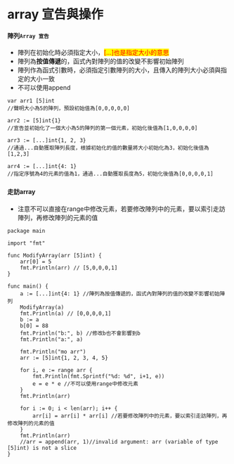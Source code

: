 # array 宣告與操作

#### 陣列`Array 宣告` <a href="#die-dai-map" id="die-dai-map"></a>

* 陣列在初始化時必須指定大小，<mark style="color:red;">\[...]也是指定大小的意思</mark>
* 陣列為**按值傳遞**的，函式內對陣列的值的改變不影響初始陣列
* 陣列作為函式引數時，必須指定引數陣列的大小，且傳入的陣列大小必須與指定的大小一致
* 不可以使用append

```
var arr1 [5]int 
//聲明大小為5的陣列，預設初始值為[0,0,0,0,0]

arr2 := [5]int{1} 
//宣告並初始化了一個大小為5的陣列的第一個元素，初始化後值為[1,0,0,0,0]

arr3 := [...]int{1, 2, 3} 
//通過...自動獲取陣列長度，根據初始化的值的數量將大小初始化為3，初始化後值為[1,2,3]

arr4 := [...]int{4: 1} 
//指定序號為4的元素的值為1，通過...自動獲取長度為5，初始化後值為[0,0,0,0,1]
```

### &#x20;

#### 走訪array <a href="#die-dai-map" id="die-dai-map"></a>

* 注意不可以直接在range中修改元素，若要修改陣列中的元素，要以索引走訪陣列，再修改陣列的元素的值

```
package main

import "fmt"

func ModifyArray(arr [5]int) {
	arr[0] = 5
	fmt.Println(arr) // [5,0,0,0,1]
}

func main() {
	a := [...]int{4: 1} //陣列為按值傳遞的，函式內對陣列的值的改變不影響初始陣列
	ModifyArray(a)
	fmt.Println(a) // [0,0,0,0,1]
	b := a
	b[0] = 88
	fmt.Println("b:", b) //修改b也不會影響到b
	fmt.Println("a:", a)

	fmt.Println("mo arr")
	arr := [5]int{1, 2, 3, 4, 5}

	for i, e := range arr {
		fmt.Println(fmt.Sprintf("%d: %d", i+1, e))
		e = e * e //不可以使用range中修改元素
	}
	fmt.Println(arr)

	for i := 0; i < len(arr); i++ {
		arr[i] = arr[i] * arr[i] //若要修改陣列中的元素，要以索引走訪陣列，再修改陣列的元素的值
	}
	fmt.Println(arr)
	//arr = append(arr, 1)//invalid argument: arr (variable of type [5]int) is not a slice
}

```
